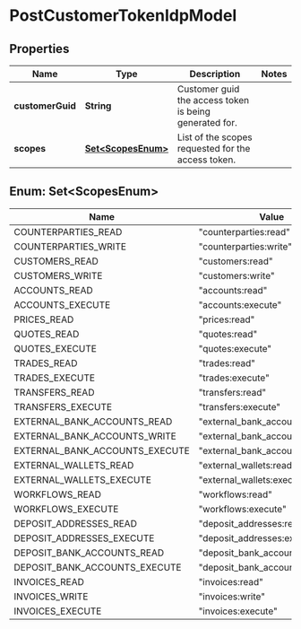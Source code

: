 

# PostCustomerTokenIdpModel


## Properties

| Name | Type | Description | Notes |
|------------ | ------------- | ------------- | -------------|
|**customerGuid** | **String** | Customer guid the access token is being generated for. |  |
|**scopes** | [**Set&lt;ScopesEnum&gt;**](#Set&lt;ScopesEnum&gt;) | List of the scopes requested for the access token. |  |



## Enum: Set&lt;ScopesEnum&gt;

| Name | Value |
|---- | -----|
| COUNTERPARTIES_READ | &quot;counterparties:read&quot; |
| COUNTERPARTIES_WRITE | &quot;counterparties:write&quot; |
| CUSTOMERS_READ | &quot;customers:read&quot; |
| CUSTOMERS_WRITE | &quot;customers:write&quot; |
| ACCOUNTS_READ | &quot;accounts:read&quot; |
| ACCOUNTS_EXECUTE | &quot;accounts:execute&quot; |
| PRICES_READ | &quot;prices:read&quot; |
| QUOTES_READ | &quot;quotes:read&quot; |
| QUOTES_EXECUTE | &quot;quotes:execute&quot; |
| TRADES_READ | &quot;trades:read&quot; |
| TRADES_EXECUTE | &quot;trades:execute&quot; |
| TRANSFERS_READ | &quot;transfers:read&quot; |
| TRANSFERS_EXECUTE | &quot;transfers:execute&quot; |
| EXTERNAL_BANK_ACCOUNTS_READ | &quot;external_bank_accounts:read&quot; |
| EXTERNAL_BANK_ACCOUNTS_WRITE | &quot;external_bank_accounts:write&quot; |
| EXTERNAL_BANK_ACCOUNTS_EXECUTE | &quot;external_bank_accounts:execute&quot; |
| EXTERNAL_WALLETS_READ | &quot;external_wallets:read&quot; |
| EXTERNAL_WALLETS_EXECUTE | &quot;external_wallets:execute&quot; |
| WORKFLOWS_READ | &quot;workflows:read&quot; |
| WORKFLOWS_EXECUTE | &quot;workflows:execute&quot; |
| DEPOSIT_ADDRESSES_READ | &quot;deposit_addresses:read&quot; |
| DEPOSIT_ADDRESSES_EXECUTE | &quot;deposit_addresses:execute&quot; |
| DEPOSIT_BANK_ACCOUNTS_READ | &quot;deposit_bank_accounts:read&quot; |
| DEPOSIT_BANK_ACCOUNTS_EXECUTE | &quot;deposit_bank_accounts:execute&quot; |
| INVOICES_READ | &quot;invoices:read&quot; |
| INVOICES_WRITE | &quot;invoices:write&quot; |
| INVOICES_EXECUTE | &quot;invoices:execute&quot; |



